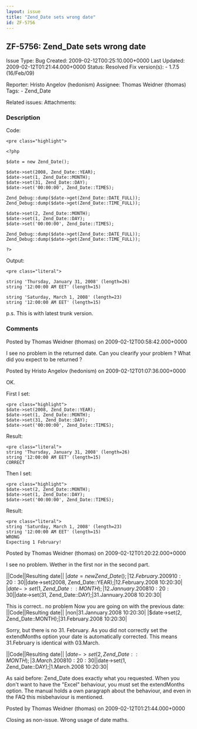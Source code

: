 ```yaml
---
layout: issue
title: "Zend_Date sets wrong date"
id: ZF-5756
---
```


ZF-5756: Zend\_Date sets wrong date
-----------------------------------

 Issue Type: Bug Created: 2009-02-12T00:25:10.000+0000 Last Updated: 2009-02-12T01:21:44.000+0000 Status: Resolved Fix version(s): - 1.7.5 (16/Feb/09)
 
 Reporter:  Hristo Angelov (hedonism)  Assignee:  Thomas Weidner (thomas)  Tags: - Zend\_Date
 
 Related issues: 
 Attachments: 
### Description

Code:

 
    <pre class="highlight">
    
    <?php
    
    $date = new Zend_Date();
    
    $date->set(2008, Zend_Date::YEAR);
    $date->set(1, Zend_Date::MONTH);
    $date->set(31, Zend_Date::DAY);
    $date->set('00:00:00', Zend_Date::TIMES);
    
    Zend_Debug::dump($date->get(Zend_Date::DATE_FULL));
    Zend_Debug::dump($date->get(Zend_Date::TIME_FULL));
    
    $date->set(2, Zend_Date::MONTH);
    $date->set(1, Zend_Date::DAY);
    $date->set('00:00:00', Zend_Date::TIMES);
    
    Zend_Debug::dump($date->get(Zend_Date::DATE_FULL));
    Zend_Debug::dump($date->get(Zend_Date::TIME_FULL));
    
    ?>
    


Output:

 
    <pre class="literal">
    
    string 'Thursday, January 31, 2008' (length=26)
    string '12:00:00 AM EET' (length=15)
    
    string 'Saturday, March 1, 2008' (length=23)
    string '12:00:00 AM EET' (length=15)
    


p.s. This is with latest trunk version.

 

 

### Comments

Posted by Thomas Weidner (thomas) on 2009-02-12T00:58:42.000+0000

I see no problem in the returned date. Can you clearify your problem ? What did you expect to be returned ?

 

 

Posted by Hristo Angelov (hedonism) on 2009-02-12T01:07:36.000+0000

OK.

First I set:

 
    <pre class="highlight">
    $date->set(2008, Zend_Date::YEAR);
    $date->set(1, Zend_Date::MONTH);
    $date->set(31, Zend_Date::DAY);
    $date->set('00:00:00', Zend_Date::TIMES);


Result:

 
    <pre class="literal">
    string 'Thursday, January 31, 2008' (length=26)
    string '12:00:00 AM EET' (length=15)
    CORRECT


Then I set:

 
    <pre class="highlight">
    $date->set(2, Zend_Date::MONTH);
    $date->set(1, Zend_Date::DAY);
    $date->set('00:00:00', Zend_Date::TIMES);


Result:

 
    <pre class="literal">
    string 'Saturday, March 1, 2008' (length=23)
    string '12:00:00 AM EET' (length=15)
    WRONG
    Expecting 1 February!


 

 

Posted by Thomas Weidner (thomas) on 2009-02-12T01:20:22.000+0000

I see no problem. Wether in the first nor in the second part.

||Code||Resulting date|| |$date = new Zend\_Date();|12.February.2009 10:20:30| |$date->set(2008, Zend\_Date::YEAR);|12.February.2008 10:20:30| |$date->set(1, Zend\_Date::MONTH);|12.Jannuary.2008 10:20:30| |$date->set(31, Zend\_Date::DAY);|31.Jannuary.2008 10:20:30|

This is correct.. no problem Now you are going on with the previous date: ||Code||Resulting date|| |non|31.Jannuary.2008 10:20:30| |$date->set(2, Zend\_Date::MONTH);|31.February.2008 10:20:30|

Sorry, but there is no 31. February. As you did not correctly set the extendMonths option your date is automatically corrected. This means 31.February is identical with 03.March.

||Code||Resulting date|| |$date->set(2, Zend\_Date::MONTH);|3.March.2008 10:20:30| |$date->set(1, Zend\_Date::DAY);|1.March.2008 10:20:30|

As said before: Zend\_Date does exactly what you requested. When you don't want to have the "Excel" behaviour, you must set the extendMonths option. The manual holds a own paragraph about the behaviour, and even in the FAQ this misbehaviour is mentioned.

 

 

Posted by Thomas Weidner (thomas) on 2009-02-12T01:21:44.000+0000

Closing as non-issue. Wrong usage of date maths.

 

 